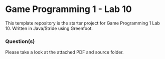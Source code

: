 # Game Programming 1 - Lab 10

This template repository is the starter project for Game Programming 1 Lab 10. Written in Java/Stride using Greenfoot.

### Question(s)

Please take a look at the attached PDF and source folder.